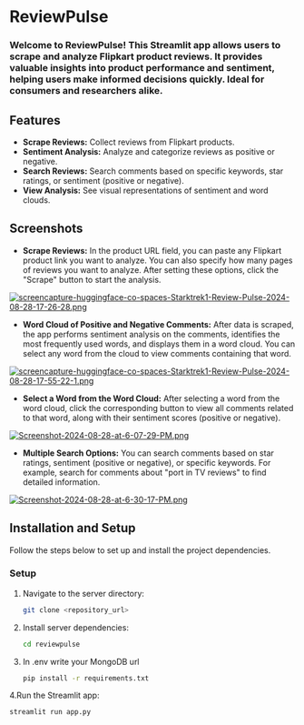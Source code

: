 # ReviewPulse

### Welcome to ReviewPulse! This Streamlit app allows users to scrape and analyze Flipkart product reviews. It provides valuable insights into product performance and sentiment, helping users make informed decisions quickly. Ideal for consumers and researchers alike.

## Features

- **Scrape Reviews:** Collect reviews from Flipkart products.
- **Sentiment Analysis:** Analyze and categorize reviews as positive or negative.
- **Search Reviews:** Search comments based on specific keywords, star ratings, or sentiment (positive or negative).
- **View Analysis:** See visual representations of sentiment and word clouds.

## Screenshots
- **Scrape Reviews:** In the product URL field, you can paste any Flipkart product link you want to analyze. You can also specify how many pages of reviews you want to analyze. After setting these options, click the "Scrape" button to start the analysis.

[![screencapture-huggingface-co-spaces-Starktrek1-Review-Pulse-2024-08-28-17-26-28.png](https://i.postimg.cc/wT8vC5YW/screencapture-huggingface-co-spaces-Starktrek1-Review-Pulse-2024-08-28-17-26-28.png)](https://postimg.cc/5jgbvC0v)

- **Word Cloud of Positive and Negative Comments:**  After data is scraped, the app performs sentiment analysis on the comments, identifies the most frequently used words, and displays them in a word cloud. You can select any word from the cloud to view comments containing that word.
  
[![screencapture-huggingface-co-spaces-Starktrek1-Review-Pulse-2024-08-28-17-55-22-1.png](https://i.postimg.cc/kM6NFdmk/screencapture-huggingface-co-spaces-Starktrek1-Review-Pulse-2024-08-28-17-55-22-1.png)](https://postimg.cc/DmhbnHmg)

- **Select a Word from the Word Cloud:** After selecting a word from the word cloud, click the corresponding button to view all comments related to that word, along with their sentiment scores (positive or negative).

[![Screenshot-2024-08-28-at-6-07-29-PM.png](https://i.postimg.cc/kXXFLt3t/Screenshot-2024-08-28-at-6-07-29-PM.png)](https://postimg.cc/HjRyynLp)

- **Multiple Search Options:** You can search comments based on star ratings, sentiment (positive or negative), or specific keywords. For example, search for comments about "port in TV reviews" to find detailed information.

[![Screenshot-2024-08-28-at-6-30-17-PM.png](https://i.postimg.cc/k4zTFQgS/Screenshot-2024-08-28-at-6-30-17-PM.png)](https://postimg.cc/vg77G698)

## Installation and Setup

Follow the steps below to set up and install the project dependencies.

### Setup


1. Navigate to the server directory:
   ```bash
   git clone <repository_url>
2. Install server dependencies:
   ```bash
   cd reviewpulse
3. In .env write your MongoDB url
   ```bash
   pip install -r requirements.txt
  4.Run the Streamlit app:
   ```bash
   streamlit run app.py
